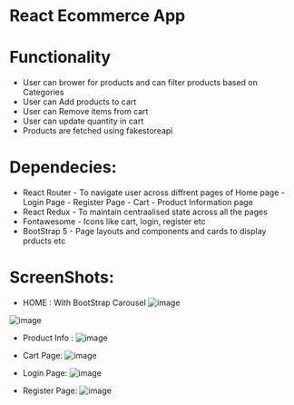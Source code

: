 # React Ecommerce App

# Functionality 
- User can brower for products and can filter products based on Categories
- User can Add products to cart 
- User can Remove items from cart 
- User can update quantity in cart 
- Products are fetched using fakestoreapi

# Dependecies:
- React Router - To navigate user across diffrent pages of Home page - Login Page - Register Page -  Cart - Product Information page 
- React Redux - To maintain centraalised state across all the pages
- Fontawesome - Icons like cart, login, register etc
- BootStrap 5 - Page layouts and components and cards to display prducts etc


# ScreenShots:

- HOME : With BootStrap Carousel
![image](https://user-images.githubusercontent.com/118603448/228480588-cf70aa87-8fb4-4ffb-b577-571c0d14d754.png)

![image](https://user-images.githubusercontent.com/118603448/228480493-0cf6b3ff-78e6-4b8f-98a0-588611ac29b3.png)


- Product Info : 
![image](https://user-images.githubusercontent.com/118603448/228480805-90ec5362-d0ca-489e-8db1-7864e5a5e579.png)

- Cart Page:
![image](https://user-images.githubusercontent.com/118603448/228480890-e4dcada8-3a13-4e87-868d-f56250094d22.png)

- Login Page:
![image](https://user-images.githubusercontent.com/118603448/228480964-2608c1fb-c767-45dc-8277-56207d33e5bb.png)

- Register Page:
![image](https://user-images.githubusercontent.com/118603448/228481028-995478d3-c12b-48e7-89a4-8e286d8ea97d.png)
